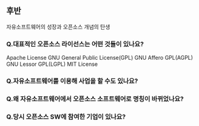 ## 후반
자유소프트웨어의 성장과 오픈소스 개념의 탄생

### Q.대표적인 오픈소스 라이선스는 어떤 것들이 있나요?
Apache License
GNU General Public License(GPL)
GNU Affero GPL(AGPL)
GNU Lessor GPL(LGPL)
MIT License
### Q.자유소프트웨어를 이용해 사업을 할 수도 있나요?

### Q.왜 자유소프트웨어에서 오픈소스 소프트웨어로 명칭이 바뀌었나요?

### Q.당시 오픈소스 SW에 참여한 기업이 있나요?
